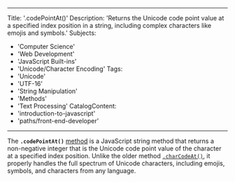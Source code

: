 ---
Title: '.codePointAt()'
Description: 'Returns the Unicode code point value at a specified index position in a string, including complex characters like emojis and symbols.'
Subjects: 
  - 'Computer Science'
  - 'Web Development'
  - 'JavaScript Built-ins'
  - 'Unicode/Character Encoding'
Tags:
  - 'Unicode'
  - 'UTF-16'
  - 'String Manipulation'
  - 'Methods'
  - 'Text Processing'
CatalogContent:
  - 'introduction-to-javascript'
  - 'paths/front-end-developer'
 ---

The **`.codePointAt()`** [method](https://www.codecademy.com/resources/docs/javascript/methods) is a JavaScript string method that returns a non-negative integer that is the Unicode code point value of the character at a specified index position. Unlike the older method [`.charCodeAt()`](https://www.codecademy.com/resources/docs/javascript/concepts/strings/charCodeAt/charCodeAt.md), it properly handles the full spectrum of Unicode characters, including emojis, symbols, and characters from any language.

